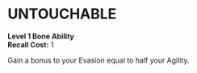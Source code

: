 # UNTOUCHABLE

**Level 1 Bone Ability**  
**Recall Cost:** 1

Gain a bonus to your Evasion equal to half your Agility.